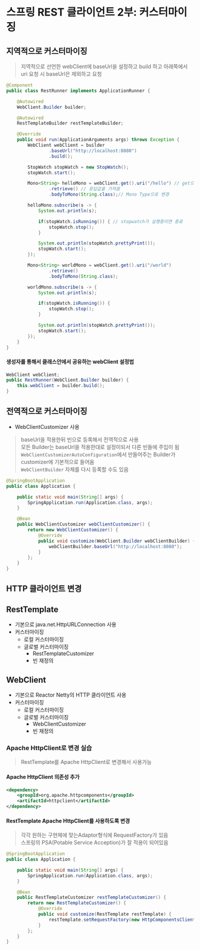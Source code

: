 # 스프링 REST 클라이언트 2부: 커스터마이징

## 지역적으로 커스터마이징
> 지역적으로 선언한 webClient에 baseUrl을 설정하고 build 하고 아래쪽에서 uri 요청 시 baseUrl은 제외하고 요청  
```java
@Component
public class RestRunner implements ApplicationRunner {

    @Autowired
    WebClient.Builder builder;

    @Autowired
    RestTemplateBuilder restTemplateBuilder;

    @Override
    public void run(ApplicationArguments args) throws Exception {
        WebClient webClient = builder
                .baseUrl("http://localhost:8080")
                .build();

        StopWatch stopWatch = new StopWatch();
        stopWatch.start();

        Mono<String> helloMono = webClient.get().uri("/hello") // get으로 /hello 요청
                .retrieve() // 응답값을 가져옴
                .bodyToMono(String.class);// Mono Type으로 변경

        helloMono.subscribe(s -> {
            System.out.println(s);

            if(stopWatch.isRunning()) { // stopwatch가 실행중이면 종료
                stopWatch.stop();
            }

            System.out.println(stopWatch.prettyPrint());
            stopWatch.start();
        });

        Mono<String> worldMono = webClient.get().uri("/world")
                .retrieve()
                .bodyToMono(String.class);

        worldMono.subscribe(s -> {
            System.out.println(s);

            if(stopWatch.isRunning()) {
                stopWatch.stop();
            }

            System.out.println(stopWatch.prettyPrint());
            stopWatch.start();
        });
    }
}
```

#### 생성자를 통해서 클래스안에서 공유하는 webClient 설정법
```java
WebClient webClient;
public RestRunner(WebClient.Builder builder) {
    this.webClient = builder.build();
}
```

## 전역적으로 커스터마이징
- WebClientCustomizer 사용  
> baseUrl을 적용한뒤 빈으로 등록해서 전역적으로 사용  
> 모든 Builder는 baseUrl을 적용한대로 설정이되서 다른 빈들에 주입이 됨  
> `WebClientCustomizerAutoConfiguration`에서 만들어주는 Builder가 customizer에 기본적으로 들어옴  
> `WebClientBuilder` 자체를 다시 등록할 수도 있음  
```java
@SpringBootApplication
public class Application {

    public static void main(String[] args) {
        SpringApplication.run(Application.class, args);
    }

    @Bean
    public WebClientCustomizer webClientCustomizer() {
        return new WebClientCustomizer() {
            @Override
            public void customize(WebClient.Builder webClientBuilder) {
                webClientBuilder.baseUrl("http://localhost:8080");
            }
        };
    }
}
```

## HTTP 클라이언트 변경
## RestTemplate
- 기본으로 java.net.HttpURLConnection 사용
- 커스터마이징
  - 로컬 커스터마이징
  - 글로벌 커스터마이징
    - RestTemplateCustomizer
    - 빈 재정의

## WebClient
- 기본으로 Reactor Netty의 HTTP 클라이언트 사용
- 커스터마이징
  - 로컬 커스터마이징
  - 글로벌 커스터마이징
    - WebClientCustomizer
    - 빈 재정의

### Apache HttpClient로 변경 실습
> RestTemplate를 Apache HttpClient로 변경해서 사용가능  

#### Apache HttpClient 의존성 추가
```xml
<dependency>
    <groupId>org.apache.httpcomponents</groupId>
    <artifactId>httpclient</artifactId>
</dependency>
```

#### RestTemplate Apache HttpClient를 사용하도록 변경  
> 각각 원하는 구현체에 맞는Adaptor형식에 RequestFactory가 있음  
> 스프링의 PSA(Potable Service Acception)가 잘 적용이 되어있음  
```java
@SpringBootApplication
public class Application {

    public static void main(String[] args) {
        SpringApplication.run(Application.class, args);
    }

    @Bean
    public RestTemplateCustomizer restTemplateCustomizer() {
        return new RestTemplateCustomizer() {
            @Override
            public void customize(RestTemplate restTemplate) {
                restTemplate.setRequestFactory(new HttpComponentsClientHttpRequestFactory());
            }
        };
    }
}
```
